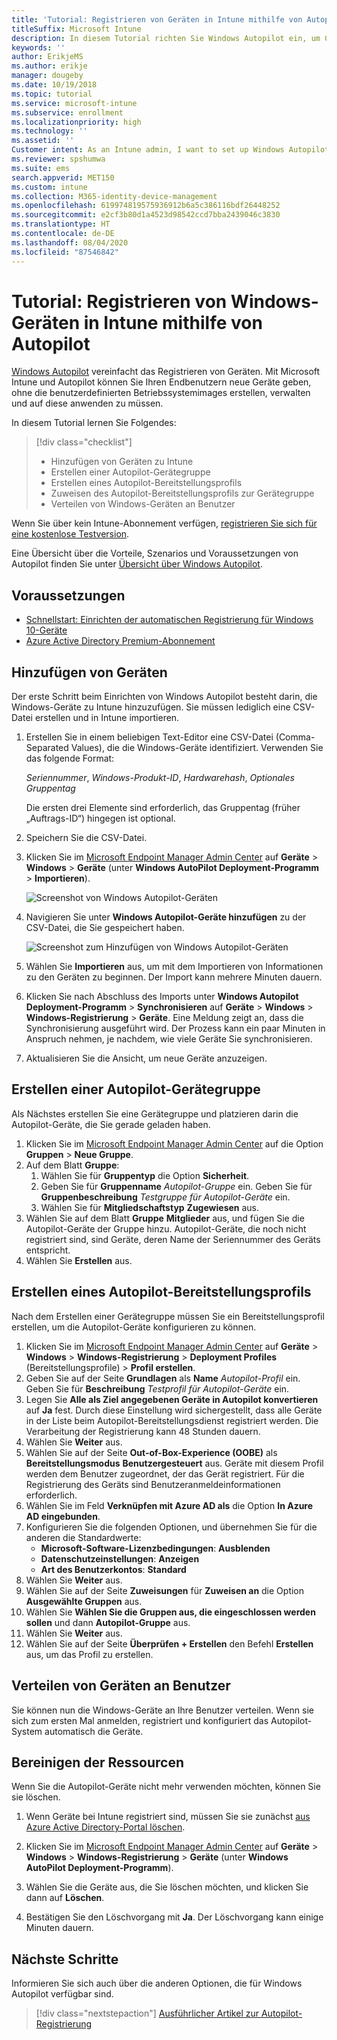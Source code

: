 ```yaml
---
title: 'Tutorial: Registrieren von Geräten in Intune mithilfe von Autopilot'
titleSuffix: Microsoft Intune
description: In diesem Tutorial richten Sie Windows Autopilot ein, um Geräte in Intune zu registrieren.
keywords: ''
author: ErikjeMS
ms.author: erikje
manager: dougeby
ms.date: 10/19/2018
ms.topic: tutorial
ms.service: microsoft-intune
ms.subservice: enrollment
ms.localizationpriority: high
ms.technology: ''
ms.assetid: ''
Customer intent: As an Intune admin, I want to set up Windows Autopilot so that users can enroll in Intune.
ms.reviewer: spshumwa
ms.suite: ems
search.appverid: MET150
ms.custom: intune
ms.collection: M365-identity-device-management
ms.openlocfilehash: 619974819575936912b6a5c386116bdf26448252
ms.sourcegitcommit: e2cf3b80d1a4523d98542ccd7bba2439046c3830
ms.translationtype: HT
ms.contentlocale: de-DE
ms.lasthandoff: 08/04/2020
ms.locfileid: "87546842"
---
```

# <a name="tutorial-use-autopilot-to-enroll-windows-devices-in-intune"></a>Tutorial: Registrieren von Windows-Geräten in Intune mithilfe von Autopilot

[Windows Autopilot](../../autopilot/index.yml) vereinfacht das Registrieren von Geräten. Mit Microsoft Intune und Autopilot können Sie Ihren Endbenutzern neue Geräte geben, ohne die benutzerdefinierten Betriebssystemimages erstellen, verwalten und auf diese anwenden zu müssen.

In diesem Tutorial lernen Sie Folgendes:
> [!div class="checklist"]
> * Hinzufügen von Geräten zu Intune
> * Erstellen einer Autopilot-Gerätegruppe
> * Erstellen eines Autopilot-Bereitstellungsprofils
> * Zuweisen des Autopilot-Bereitstellungsprofils zur Gerätegruppe
> * Verteilen von Windows-Geräten an Benutzer

Wenn Sie über kein Intune-Abonnement verfügen, [registrieren Sie sich für eine kostenlose Testversion](../fundamentals/free-trial-sign-up.md).

Eine Übersicht über die Vorteile, Szenarios und Voraussetzungen von Autopilot finden Sie unter [Übersicht über Windows Autopilot](https://docs.microsoft.com/windows/deployment/windows-autopilot/windows-10-autopilot).


## <a name="prerequisites"></a>Voraussetzungen
- [Schnellstart: Einrichten der automatischen Registrierung für Windows 10-Geräte](quickstart-setup-auto-enrollment.md)
- [Azure Active Directory Premium-Abonnement](https://docs.microsoft.com/azure/active-directory/active-directory-get-started-premium) <!--&#40;[trial subscription](https://go.microsoft.com/fwlink/?LinkID=816845)&#41;-->


## <a name="add-devices"></a>Hinzufügen von Geräten

Der erste Schritt beim Einrichten von Windows Autopilot besteht darin, die Windows-Geräte zu Intune hinzuzufügen. Sie müssen lediglich eine CSV-Datei erstellen und in Intune importieren.

1. Erstellen Sie in einem beliebigen Text-Editor eine CSV-Datei (Comma-Separated Values), die die Windows-Geräte identifiziert. Verwenden Sie das folgende Format:
    
    *Seriennummer*, *Windows-Produkt-ID*, *Hardwarehash*, *Optionales Gruppentag*
    
    Die ersten drei Elemente sind erforderlich, das Gruppentag (früher „Auftrags-ID“) hingegen ist optional.

2. Speichern Sie die CSV-Datei.

3. Klicken Sie im [Microsoft Endpoint Manager Admin Center](https://go.microsoft.com/fwlink/?linkid=2109431) auf **Geräte** > **Windows** > **Geräte** (unter **Windows AutoPilot Deployment-Programm** > **Importieren**).

    ![Screenshot von Windows Autopilot-Geräten](./media/enrollment-autopilot/autopilot-import-device.png)

4. Navigieren Sie unter **Windows Autopilot-Geräte hinzufügen** zu der CSV-Datei, die Sie gespeichert haben.

    ![Screenshot zum Hinzufügen von Windows Autopilot-Geräten](./media/tutorial-use-autopilot-enroll-devices/autopilot-import-device2.png)

5. Wählen Sie **Importieren** aus, um mit dem Importieren von Informationen zu den Geräten zu beginnen. Der Import kann mehrere Minuten dauern.

4. Klicken Sie nach Abschluss des Imports unter **Windows Autopilot Deployment-Programm** > **Synchronisieren** auf **Geräte** > **Windows** > **Windows-Registrierung** > **Geräte**. Eine Meldung zeigt an, dass die Synchronisierung ausgeführt wird. Der Prozess kann ein paar Minuten in Anspruch nehmen, je nachdem, wie viele Geräte Sie synchronisieren.

5. Aktualisieren Sie die Ansicht, um neue Geräte anzuzeigen.

## <a name="create-an-autopilot-device-group"></a>Erstellen einer Autopilot-Gerätegruppe

Als Nächstes erstellen Sie eine Gerätegruppe und platzieren darin die Autopilot-Geräte, die Sie gerade geladen haben.

1. Klicken Sie im [Microsoft Endpoint Manager Admin Center](https://go.microsoft.com/fwlink/?linkid=2109431) auf die Option **Gruppen** > **Neue Gruppe**.
2. Auf dem Blatt **Gruppe**:
    1. Wählen Sie für **Gruppentyp** die Option **Sicherheit**.
    2. Geben Sie für **Gruppenname** *Autopilot-Gruppe* ein. Geben Sie für **Gruppenbeschreibung** *Testgruppe für Autopilot-Geräte* ein.
    3. Wählen Sie für **Mitgliedschaftstyp** **Zugewiesen** aus.
3. Wählen Sie auf dem Blatt **Gruppe** **Mitglieder** aus, und fügen Sie die Autopilot-Geräte der Gruppe hinzu. Autopilot-Geräte, die noch nicht registriert sind, sind Geräte, deren Name der Seriennummer des Geräts entspricht.
4. Wählen Sie **Erstellen** aus.  

## <a name="create-an-autopilot-deployment-profile"></a>Erstellen eines Autopilot-Bereitstellungsprofils

Nach dem Erstellen einer Gerätegruppe müssen Sie ein Bereitstellungsprofil erstellen, um die Autopilot-Geräte konfigurieren zu können.

1. Klicken Sie im [Microsoft Endpoint Manager Admin Center](https://go.microsoft.com/fwlink/?linkid=2109431) auf **Geräte** > **Windows** > **Windows-Registrierung** > **Deployment Profiles** (Bereitstellungsprofile) > **Profil erstellen**.
2. Geben Sie auf der Seite **Grundlagen** als **Name** *Autopilot-Profil* ein. Geben Sie für **Beschreibung** *Testprofil für Autopilot-Geräte* ein.
3. Legen Sie **Alle als Ziel angegebenen Geräte in Autopilot konvertieren** auf **Ja** fest. Durch diese Einstellung wird sichergestellt, dass alle Geräte in der Liste beim Autopilot-Bereitstellungsdienst registriert werden. Die Verarbeitung der Registrierung kann 48 Stunden dauern.
4. Wählen Sie **Weiter** aus.
5. Wählen Sie auf der Seite **Out-of-Box-Experience (OOBE)** als **Bereitstellungsmodus** **Benutzergesteuert** aus. Geräte mit diesem Profil werden dem Benutzer zugeordnet, der das Gerät registriert. Für die Registrierung des Geräts sind Benutzeranmeldeinformationen erforderlich.
6. Wählen Sie im Feld **Verknüpfen mit Azure AD als** die Option **In Azure AD eingebunden**.
7. Konfigurieren Sie die folgenden Optionen, und übernehmen Sie für die anderen die Standardwerte:
    - **Microsoft-Software-Lizenzbedingungen**: **Ausblenden**
    - **Datenschutzeinstellungen**: **Anzeigen**
    - **Art des Benutzerkontos**: **Standard**
8. Wählen Sie **Weiter** aus.
9. Wählen Sie auf der Seite **Zuweisungen** für **Zuweisen an** die Option **Ausgewählte Gruppen** aus.
10. Wählen Sie **Wählen Sie die Gruppen aus, die eingeschlossen werden sollen** und dann **Autopilot-Gruppe** aus.
11. Wählen Sie **Weiter** aus.
12. Wählen Sie auf der Seite **Überprüfen + Erstellen** den Befehl **Erstellen** aus, um das Profil zu erstellen.

## <a name="distribute-devices-to-users"></a>Verteilen von Geräten an Benutzer

Sie können nun die Windows-Geräte an Ihre Benutzer verteilen. Wenn sie sich zum ersten Mal anmelden, registriert und konfiguriert das Autopilot-System automatisch die Geräte. 

## <a name="clean-up-resources"></a>Bereinigen der Ressourcen

Wenn Sie die Autopilot-Geräte nicht mehr verwenden möchten, können Sie sie löschen.

1. Wenn Geräte bei Intune registriert sind, müssen Sie sie zunächst [aus Azure Active Directory-Portal löschen](../remote-actions/devices-wipe.md#delete-devices-from-the-azure-active-directory-portal).

2. Klicken Sie im [Microsoft Endpoint Manager Admin Center](https://go.microsoft.com/fwlink/?linkid=2109431) auf **Geräte** > **Windows** > **Windows-Registrierung** > **Geräte** (unter **Windows AutoPilot Deployment-Programm**).

3. Wählen Sie die Geräte aus, die Sie löschen möchten, und klicken Sie dann auf **Löschen**.

4. Bestätigen Sie den Löschvorgang mit **Ja**. Der Löschvorgang kann einige Minuten dauern.

## <a name="next-steps"></a>Nächste Schritte

Informieren Sie sich auch über die anderen Optionen, die für Windows Autopilot verfügbar sind.

> [!div class="nextstepaction"]
> [Ausführlicher Artikel zur Autopilot-Registrierung](../../autopilot/enrollment-autopilot.md)


